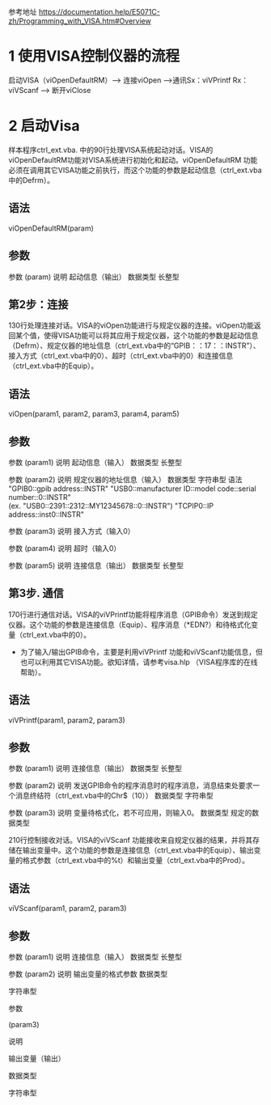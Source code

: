 
参考地址 https://documentation.help/E5071C-zh/Programming_with_VISA.htm#Overview
# 1 使用VISA控制仪器的流程
启动VISA（viOpenDefaultRM）--> 连接viOpen -->通讯Sx：viVPrintf Rx：viVScanf --> 断开viClose

# 2 启动Visa

样本程序ctrl_ext.vba. 中的90行处理VISA系统起动对话。VISA的viOpenDefaultRM功能对VISA系统进行初始化和起动。viOpenDefaultRM 功能必须在调用其它VISA功能之前执行，而这个功能的参数是起动信息（ctrl_ext.vba中的Defrm）。

## 语法

viOpenDefaultRM(param)

## 参数

参数         (param)
说明         起动信息（输出）
数据类型 长整型

## 第2步：连接

130行处理连接对话。VISA的viOpen功能进行与规定仪器的连接。viOpen功能返回某个值，使得VISA功能可以将其应用于规定仪器，这个功能的参数是起动信息（Defrm）、规定仪器的地址信息（ctrl_ext.vba中的“GPIB：：17：：INSTR”）、接入方式（ctrl_ext.vba中的0）、超时（ctrl_ext.vba中的0）和连接信息（ctrl_ext.vba中的Equip）。

## 语法

viOpen(param1,  param2,  param3, param4, param5)

## 参数

参数            (param1)
说明            起动信息（输入）
数据类型    长整型

参数           (param2)
说明           规定仪器的地址信息（输入）
数据类型    字符串型
语法           "GPIB0::gpib address::INSTR"
					"USB0::manufacturer ID::model code::serial number::0::INSTR"  
					(ex. "USB0::2391::2312::MY12345678::0::INSTR")
					"TCPIP0::IP address::inst0::INSTR"

参数          (param3)
说明          接入方式（输入0）

参数          (param4)
说明          超时（输入0）

参数          (param5)
说明          连接信息（输出）
数据类型   长整型


## 第3步. 通信

170行进行通信对话。VISA的viVPrintf功能将程序消息（GPIB命令）发送到规定仪器。这个功能的参数是连接信息（Equip）、程序消息（*EDN?）和待格式化变量（ctrl_ext.vba中的0）。

-   为了输入/输出GPIB命令，主要是利用viVPrintf  功能和viVScanf功能信息，但也可以利用其它VISA功能。欲知详情，请参考visa.hlp  （VISA程序库的在线帮助）。
    

## 语法

viVPrintf(param1, param2, param3)

## 参数

参数           (param1)
说明           连接信息（输出）
数据类型   长整型

参数           (param2)
说明           发送GPIB命令的程序消息时的程序消息，消息结束处要求一个消息终结符（ctrl_ext.vba中的Chr$（10））
数据类型    字符串型

参数         (param3)
说明         变量待格式化，若不可应用，则输入0。
数据类型  规定的数据类型

210行控制接收对话。VISA的viVScanf  功能接收来自规定仪器的结果，并将其存储在输出变量中。这个功能的参数是连接信息（ctrl_ext.vba中的Equip）、输出变量的格式参数（ctrl_ext.vba中的%t）和输出变量（ctrl_ext.vba中的Prod）。

## 语法

viVScanf(param1, param2, param3)

## 参数

参数            (param1)
说明            连接信息（输入）
数据类型    长整型

参数             (param2)
说明             输出变量的格式参数
数据类型

字符串型

参数

(param3)

说明

输出变量（输出）

数据类型

字符串型
<!--stackedit_data:
eyJoaXN0b3J5IjpbMTAzMTYwMTk2OCwxNzY0MzIyNjA0XX0=
-->